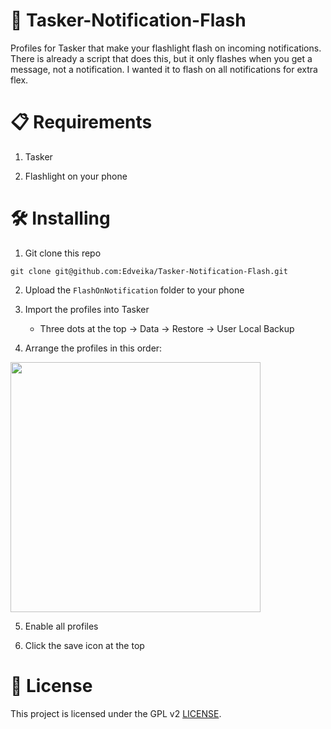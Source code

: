 # 🔦 Tasker-Notification-Flash

Profiles for Tasker that make your flashlight flash on incoming notifications. There is already a script that does this, but it only flashes when you get a message, not a notification. I wanted it to flash on all notifications for extra flex.

# 📋 Requirements

1. Tasker

2. Flashlight on your phone

# 🛠️ Installing

1. Git clone this repo

```
git clone git@github.com:Edveika/Tasker-Notification-Flash.git
```

2. Upload the `FlashOnNotification` folder to your phone

3. Import the profiles into Tasker

   - Three dots at the top -> Data -> Restore -> User Local Backup

5. Arrange the profiles in this order:

<img src='https://github.com/Edveika/Tasker-Notification-Flash/assets/113787144/017dbfa4-036d-4fd1-866f-b952d8817fa7' width='400'>

5. Enable all profiles

6. Click the save icon at the top


# 📜 License

This project is licensed under the GPL v2 [LICENSE](LICENSE).
